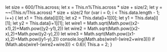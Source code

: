 let size = 600/This.across;
          let x = This.n%This.across * size + size/2;
          let y = ~~(This.n/This.across) * size + size/2
          for (var i = 0; i < This.data.length - 1; i++) {
            let x1 = This.data[i][0];
            let x2 = This.data[i+1][0];
            let y1 = This.data[i][1];
            let y2 = This.data[i+1][1];
            let wire1 = Math.sqrt(Math.pow((x2-x1),2)+Math.pow((y2-y1),2))
            let wire2 = Math.sqrt(Math.pow((x2-x),2)+Math.pow((y2-y),2))
            let wire3 = Math.sqrt(Math.pow((x1-x),2)+Math.pow((y1-y),2))
            console.log(Math.abs(wire1-(wire2+wire3)))
            if (Math.abs(wire1-(wire2+wire3)) < 0.6){
              This.a = 2;
            }